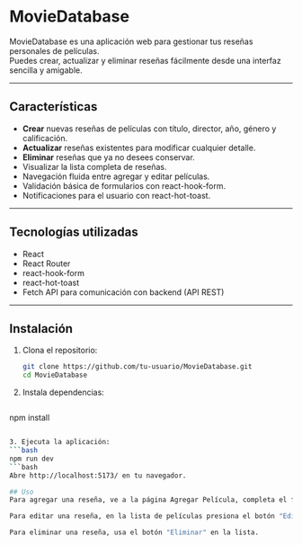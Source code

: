 # MovieDatabase

MovieDatabase es una aplicación web para gestionar tus reseñas personales de películas.  
Puedes crear, actualizar y eliminar reseñas fácilmente desde una interfaz sencilla y amigable.

---

## Características

- **Crear** nuevas reseñas de películas con título, director, año, género y calificación.  
- **Actualizar** reseñas existentes para modificar cualquier detalle.  
- **Eliminar** reseñas que ya no desees conservar.  
- Visualizar la lista completa de reseñas.  
- Navegación fluida entre agregar y editar películas.  
- Validación básica de formularios con react-hook-form.  
- Notificaciones para el usuario con react-hot-toast.  

---

## Tecnologías utilizadas

- React  
- React Router  
- react-hook-form  
- react-hot-toast  
- Fetch API para comunicación con backend (API REST)  

---

## Instalación

1. Clona el repositorio:  
   ```bash
   git clone https://github.com/tu-usuario/MovieDatabase.git
   cd MovieDatabase
2. Instala dependencias:
   ```bash
npm install
   ```bash

3. Ejecuta la aplicación:
   ```bash
npm run dev
   ```bash
Abre http://localhost:5173/ en tu navegador.

## Uso
Para agregar una reseña, ve a la página Agregar Película, completa el formulario y presiona "Guardar".

Para editar una reseña, en la lista de películas presiona el botón "Editar" y se cargará el formulario con los datos de la película para modificar.

Para eliminar una reseña, usa el botón "Eliminar" en la lista.
